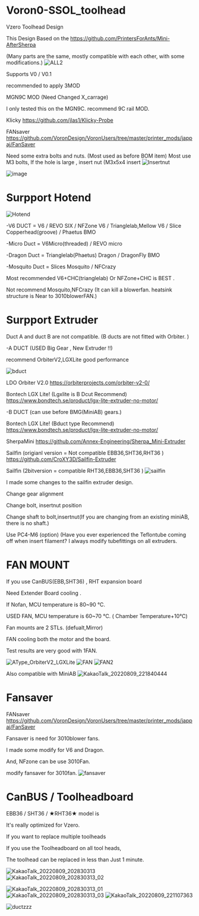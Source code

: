 # Voron0-SSOL_toolhead
Vzero Toolhead Design 

This Design Based on the https://github.com/PrintersForAnts/Mini-AfterSherpa 

(Many parts are the same, mostly compatible with each other, with some modifications.)
![ALL2](https://user-images.githubusercontent.com/110684743/183617793-c647f5ba-fb6c-49f9-a819-6bbb3ed8931c.png)

Supports 
V0 / V0.1 

recommended to apply 3MOD

MGN9C MOD (Need Changed X_carrage)

I only tested this on the MGN9C. recommend 9C rail MOD.

Klicky https://github.com/jlas1/Klicky-Probe

FANsaver https://github.com/VoronDesign/VoronUsers/tree/master/printer_mods/jappaj/FanSaver


Need some extra bolts and nuts.
(Most used as before BOM item)
Most use M3 bolts,
If the hole is large , insert nut (M3x5x4 insert 
![Insertnut](https://user-images.githubusercontent.com/110684743/183639449-545a8ced-5fe3-4717-92e3-ba787e843f28.png)

![image](https://user-images.githubusercontent.com/110684743/188689747-deef9c7d-e6cf-4790-bb4e-49ae0274f5cb.png)



# Surpport  Hotend 
![Hotend](https://user-images.githubusercontent.com/110684743/183648361-d3972f76-e4d9-46b7-b91f-ae5d93a2b0ab.png)


-V6 DUCT = V6 / REVO SIX /  NFZone V6 / Trianglelab,Mellow V6 / Slice Copperhead(groove) / Phaetus BMO 

-Micro Duct = V6Micro(threaded) / REVO micro 

-Dragon Duct = Trianglelab(Phaetus) Dragon / DragonFly BMO 

-Mosquito Duct = Slices Mosquito / NFCrazy 



Most recommended V6+CHC(trianglelab) Or NFZone+CHC is BEST .

Not recommend Mosquito,NFCrazy (It can kill a blowerfan. heatsink structure is Near to 3010blowerFAN.)



# Surpport Extruder
Duct A and duct B are not compatible.
(B ducts are not fitted with Orbiter. )

-A DUCT (USED Big Gear , New Extruder !!)

recommend  OrbiterV2,LGXLite good performance

![bduct](https://user-images.githubusercontent.com/110684743/188689349-4bd53708-b3e5-4c42-9b59-75da39632ca8.png)


LDO Orbiter V2.0
https://orbiterprojects.com/orbiter-v2-0/

Bontech LGX Lite! (Lgxlite is B Dcut Recommend)
https://www.bondtech.se/product/lgx-lite-extruder-no-motor/







-B DUCT (can use before BMG(MiniAB) gears.)

Bontech LGX Lite! (Bduct type Recommend)
https://www.bondtech.se/product/lgx-lite-extruder-no-motor/

SherpaMini
https://github.com/Annex-Engineering/Sherpa_Mini-Extruder

Sailfin (origianl version = Not compatible EBB36,SHT36,RHT36 )
https://github.com/CroXY3D/Sailfin-Extruder

Sailfin (2bitversion = compatible RHT36,EBB36,SHT36  ) 
![sailfin](https://user-images.githubusercontent.com/110684743/186203663-2a6b9436-3e1e-4057-ace7-8e6675046100.png)




I made some changes to the sailfin extruder design.

Change gear alignment

Change bolt, insertnut position

Change shaft to bolt,insertnut(If you are changing from an existing miniAB, there is no shaft.)

Use PC4-M6 (option) (Have you ever experienced the Teflontube coming off when insert filament? I always modify tubefittings on all extruders.


# FAN MOUNT
If you use CanBUS(EBB,SHT36) , RHT expansion board

Need Extender Board cooling .

If Nofan, MCU temperature is 80~90 ℃.

USED FAN, MCU temperature is 60~70 ℃. ( Chamber Temperature+10℃)

Fan mounts are 2 STLs. (defualt,Mirror)

FAN cooling both the motor and the board.

Test results are very good with 1FAN.

![AType_OrbiterV2_LGXLite](https://user-images.githubusercontent.com/110684743/183629411-0dd52714-6a15-49d5-a051-bf9d5bd46da1.png)
![FAN](https://user-images.githubusercontent.com/110684743/183629416-4422dae8-92e0-4757-a2de-d5cba05ab122.png)
![FAN2](https://user-images.githubusercontent.com/110684743/183629438-c4565a7e-af57-482c-806b-35d1365911cf.png)

Also compatible with MiniAB 
![KakaoTalk_20220809_221840444](https://user-images.githubusercontent.com/110684743/183657152-e28ac1c2-4942-4475-bfe7-f615a34b9d7e.jpg)


# Fansaver
FANsaver https://github.com/VoronDesign/VoronUsers/tree/master/printer_mods/jappaj/FanSaver

Fansaver is need for 3010blower fans.

I made some modify for V6 and Dragon.

And, NFzone can be use 3010Fan.

modify fansaver for 3010fan.
![fansaver](https://user-images.githubusercontent.com/110684743/183633617-d526e1c8-253e-41ed-8138-533432e7a0b5.png)




# CanBUS / Toolheadboard

EBB36 / SHT36 / ★RHT36★ model is

It's really optimized for Vzero.

If you want to replace multiple toolheads


If you use the Toolheadboard on all tool heads,

The toolhead can be replaced in less than Just 1 minute.

![KakaoTalk_20220809_202830313](https://user-images.githubusercontent.com/110684743/183637019-502fdde9-052c-408e-9aff-d3a802df5a7e.jpg)
![KakaoTalk_20220809_202830313_02](https://user-images.githubusercontent.com/110684743/183637037-f00ccfe3-d9ca-4bfa-bc81-83a382f5b779.jpg)

![KakaoTalk_20220809_202830313_01](https://user-images.githubusercontent.com/110684743/183637066-49a2c845-c952-43cd-98c9-d30cbadcad19.jpg)
![KakaoTalk_20220809_202830313_03](https://user-images.githubusercontent.com/110684743/183637080-8c5ee700-6419-4a2b-99c9-1a142a3c3ea1.jpg)
![KakaoTalk_20220809_221107363](https://user-images.githubusercontent.com/110684743/183655873-c0595822-308a-4a8b-9426-e4780eb812f4.jpg)

![ductzzz](https://user-images.githubusercontent.com/110684743/183643414-07b46496-60eb-442f-b7cd-b45eb652f552.png)
